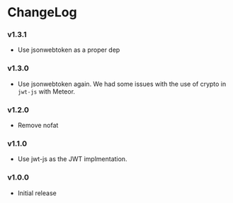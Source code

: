 # ChangeLog

### v1.3.1

* Use jsonwebtoken as a proper dep

### v1.3.0

* Use jsonwebtoken again. We had some issues with the use of crypto in `jwt-js` with Meteor.

### v1.2.0

* Remove nofat

### v1.1.0

* Use jwt-js as the JWT implmentation.

### v1.0.0

* Initial release
